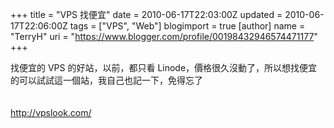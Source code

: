+++
title = "VPS 找便宜"
date = 2010-06-17T22:03:00Z
updated = 2010-06-17T22:06:00Z
tags = ["VPS", "Web"]
blogimport = true 
[author]
	name = "TerryH"
	uri = "https://www.blogger.com/profile/00198432946574471177"
+++

找便宜的 VPS 的好站，以前，都只看 Linode，價格很久沒動了，所以想找便宜的可以試試這一個站，我自己也記一下，免得忘了<br /><br /><br /><a href="http://vpslook.com/">http://vpslook.com/</a>
